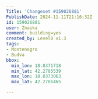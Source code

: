 ```yaml
---
Title: 'Changeset #159026881'
PublishDate: 2024-11-11T21:16:32Z
id: 159026881
user: Znaika
comment: building=yes
created_by: Level0 v1.3
tags:
- Montenegro
- Budva
bbox:
  min_lon: 18.8371718
  min_lat: 42.2785539
  max_lon: 18.8373063
  max_lat: 42.2786465

---
```

